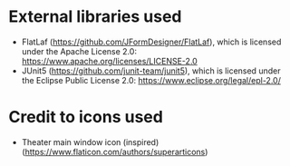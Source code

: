 # External libraries used
- FlatLaf (https://github.com/JFormDesigner/FlatLaf), which is licensed under the Apache License 2.0:  
https://www.apache.org/licenses/LICENSE-2.0
- JUnit5 (https://github.com/junit-team/junit5), which is licensed under the Eclipse Public License 2.0:
https://www.eclipse.org/legal/epl-2.0/

# Credit to icons used
- Theater main window icon (inspired) (https://www.flaticon.com/authors/superarticons)
